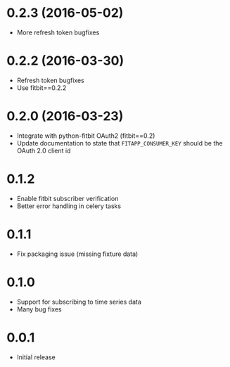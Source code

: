 0.2.3 (2016-05-02)
==================

- More refresh token bugfixes

0.2.2 (2016-03-30)
==================

- Refresh token bugfixes
- Use fitbit==0.2.2

0.2.0 (2016-03-23)
==================

- Integrate with python-fitbit OAuth2 (fitbit==0.2)
- Update documentation to state that `FITAPP_CONSUMER_KEY` should be the OAuth 2.0 client id

0.1.2
=====

- Enable fitbit subscriber verification
- Better error handling in celery tasks

0.1.1
=====

- Fix packaging issue (missing fixture data)

0.1.0
=====

- Support for subscribing to time series data
- Many bug fixes

0.0.1
=====

- Initial release
